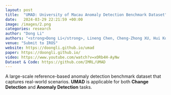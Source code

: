```yaml
---
layout: post
title:  "UMAD: University of Macau Anomaly Detection Benchmark Dataset"
date:   2024-03-29 22:21:59 +00:00
image: /images/2.png
categories: research
author: "Dong Li"
authors: "<strong>Dong Li</strong>, Lineng Chen, Cheng-Zhong XU, Hui Kong"
venue: "Submit to IROS"
website: https://doongli.github.io/umad
paper: https://doongli.github.io/
video: https://www.youtube.com/watch?v=xORb4H-AyNw
Dataset & Code: https://github.com/IMRL/UMAD
---
```


A large-scale reference-based anomaly detection benchmark dataset that captures real-world scenarios. <strong>UMAD</strong> is applicable for both <strong>Change Detection</strong> and <strong>Anomaly Detection</strong> tasks.
